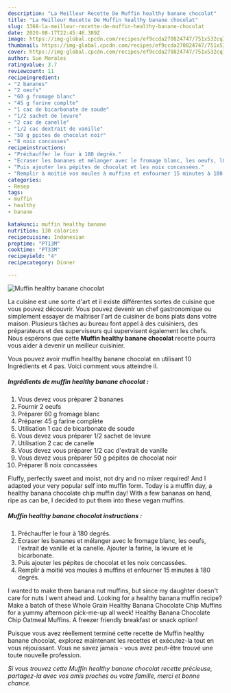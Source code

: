 ```yaml
---
description: "La Meilleur Recette De Muffin healthy banane chocolat"
title: "La Meilleur Recette De Muffin healthy banane chocolat"
slug: 3368-la-meilleur-recette-de-muffin-healthy-banane-chocolat
date: 2020-08-17T22:45:46.389Z
image: https://img-global.cpcdn.com/recipes/ef9ccda270824747/751x532cq70/muffin-healthy-banane-chocolat-photo-principale-de-la-recette.jpg
thumbnail: https://img-global.cpcdn.com/recipes/ef9ccda270824747/751x532cq70/muffin-healthy-banane-chocolat-photo-principale-de-la-recette.jpg
cover: https://img-global.cpcdn.com/recipes/ef9ccda270824747/751x532cq70/muffin-healthy-banane-chocolat-photo-principale-de-la-recette.jpg
author: Sue Morales
ratingvalue: 3.7
reviewcount: 11
recipeingredient:
- "2 bananes"
- "2 oeufs"
- "60 g fromage blanc"
- "45 g farine complte"
- "1 cac de bicarbonate de soude"
- "1/2 sachet de levure"
- "2 cac de canelle"
- "1/2 cac dextrait de vanille"
- "50 g ppites de chocolat noir"
- "8 noix concasses"
recipeinstructions:
- "Préchauffer le four à 180 degrés."
- "Ecraser les bananes et mélanger avec le fromage blanc, les oeufs, l&#39;extrait de vanille et la canelle. Ajouter la farine, la levure et le bicarbonate."
- "Puis ajouter les pépites de chocolat et les noix concassées."
- "Remplir à moitié vos moules à muffins et enfourner 15 minutes à 180 degrés."
categories:
- Resep
tags:
- muffin
- healthy
- banane

katakunci: muffin healthy banane 
nutrition: 130 calories
recipecuisine: Indonesian
preptime: "PT13M"
cooktime: "PT33M"
recipeyield: "4"
recipecategory: Dinner

---
```



![Muffin healthy banane chocolat](https://img-global.cpcdn.com/recipes/ef9ccda270824747/751x532cq70/muffin-healthy-banane-chocolat-photo-principale-de-la-recette.jpg)

La cuisine est une sorte d'art et il existe différentes sortes de cuisine que vous pouvez découvrir. Vous pouvez devenir un chef gastronomique ou simplement essayer de maîtriser l'art de cuisiner de bons plats dans votre maison. Plusieurs tâches au bureau font appel à des cuisiniers, des préparateurs et des superviseurs qui supervisent également les chefs. Nous espérons que cette <strong> Muffin healthy banane chocolat </strong> recette pourra vous aider à devenir un meilleur cuisinier.

<!--inarticleads1-->

Vous pouvez avoir muffin healthy banane chocolat en utilisant 10 Ingrédients et 4 pas. Voici comment vous atteindre il.

##### Ingrédients de muffin healthy banane chocolat :

1. Vous devez vous préparer 2 bananes
1. Fournir 2 oeufs
1. Préparer 60 g fromage blanc
1. Préparer 45 g farine complète
1. Utilisation 1 cac de bicarbonate de soude
1. Vous devez vous préparer 1/2 sachet de levure
1. Utilisation 2 cac de canelle
1. Vous devez vous préparer 1/2 cac d&#39;extrait de vanille
1. Vous devez vous préparer 50 g pépites de chocolat noir
1. Préparer 8 noix concassées


Fluffy, perfectly sweet and moist, not dry and no mixer required! And I adapted your very popular self into muffin form. Today is a muffin day, a healthy banana chocolate chip muffin day! With a few bananas on hand, ripe as can be, I decided to put them into these vegan muffins. 

<!--inarticleads2-->

##### Muffin healthy banane chocolat instructions :

1. Préchauffer le four à 180 degrés.
1. Ecraser les bananes et mélanger avec le fromage blanc, les oeufs, l&#39;extrait de vanille et la canelle. Ajouter la farine, la levure et le bicarbonate.
1. Puis ajouter les pépites de chocolat et les noix concassées.
1. Remplir à moitié vos moules à muffins et enfourner 15 minutes à 180 degrés.


I wanted to make them banana nut muffins, but since my daughter doesn&#39;t care for nuts I went ahead and. Looking for a healthy banana muffin recipe? Make a batch of these Whole Grain Healthy Banana Chocolate Chip Muffins for a yummy afternoon pick-me-up all week! Healthy Banana Chocolate Chip Oatmeal Muffins. A freezer friendly breakfast or snack option! 

<!--inarticleads1-->

<p>
Puisque vous avez réellement terminé cette recette de Muffin healthy banane chocolat, explorez maintenant les recettes et exécutez-la tout en vous réjouissant. Vous ne savez jamais - vous avez peut-être trouvé une toute nouvelle profession.
</p>

<p>
<i>Si vous trouvez cette Muffin healthy banane chocolat recette précieuse, partagez-la avec vos amis proches ou votre famille, merci et bonne chance.</i>
</p>
